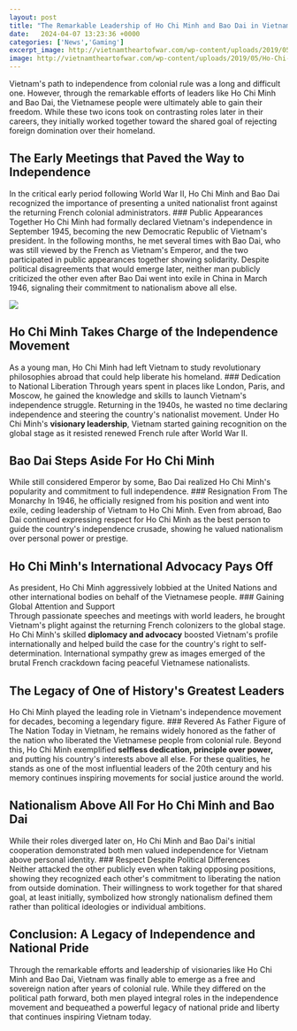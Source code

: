 ```yaml
---
layout: post
title: "The Remarkable Leadership of Ho Chi Minh and Bao Dai in Vietnam's Independence Struggle"
date:   2024-04-07 13:23:36 +0000
categories: ['News','Gaming']
excerpt_image: http://vietnamtheartofwar.com/wp-content/uploads/2019/05/Ho-Chi-Minh-Ba-Dinh-courtesy-of-speakola-feature.jpg
image: http://vietnamtheartofwar.com/wp-content/uploads/2019/05/Ho-Chi-Minh-Ba-Dinh-courtesy-of-speakola-feature.jpg
---
```


Vietnam's path to independence from colonial rule was a long and difficult one. However, through the remarkable efforts of leaders like Ho Chi Minh and Bao Dai, the Vietnamese people were ultimately able to gain their freedom. While these two icons took on contrasting roles later in their careers, they initially worked together toward the shared goal of rejecting foreign domination over their homeland.
## The Early Meetings that Paved the Way to Independence
In the critical early period following World War II, Ho Chi Minh and Bao Dai recognized the importance of presenting a united nationalist front against the returning French colonial administrators. ### Public Appearances Together 
Ho Chi Minh had formally declared Vietnam's independence in September 1945, becoming the new Democratic Republic of Vietnam's president. In the following months, he met several times with Bao Dai, who was still viewed by the French as Vietnam's Emperor, and the two participated in public appearances together showing solidarity. Despite political disagreements that would emerge later, neither man publicly criticized the other even after Bao Dai went into exile in China in March 1946, signaling their commitment to nationalism above all else.

![](http://vietnamtheartofwar.com/wp-content/uploads/2019/05/Ho-Chi-Minh-Ba-Dinh-courtesy-of-speakola-feature.jpg)
## Ho Chi Minh Takes Charge of the Independence Movement 
As a young man, Ho Chi Minh had left Vietnam to study revolutionary philosophies abroad that could help liberate his homeland. ### Dedication to National Liberation
Through years spent in places like London, Paris, and Moscow, he gained the knowledge and skills to launch Vietnam's independence struggle. Returning in the 1940s, he wasted no time declaring independence and steering the country's nationalist movement. Under Ho Chi Minh's **visionary leadership**, Vietnam started gaining recognition on the global stage as it resisted renewed French rule after World War II.
## Bao Dai Steps Aside For Ho Chi Minh
While still considered Emperor by some, Bao Dai realized Ho Chi Minh's popularity and commitment to full independence. ### Resignation From The Monarchy
In 1946, he officially resigned from his position and went into exile, ceding leadership of Vietnam to Ho Chi Minh. Even from abroad, Bao Dai continued expressing respect for Ho Chi Minh as the best person to guide the country's independence crusade, showing he valued nationalism over personal power or prestige.  
## Ho Chi Minh's International Advocacy Pays Off
As president, Ho Chi Minh aggressively lobbied at the United Nations and other international bodies on behalf of the Vietnamese people. ### Gaining Global Attention and Support  
Through passionate speeches and meetings with world leaders, he brought Vietnam's plight against the returning French colonizers to the global stage. Ho Chi Minh's skilled **diplomacy and advocacy** boosted Vietnam's profile internationally and helped build the case for the country's right to self-determination. International sympathy grew as images emerged of the brutal French crackdown facing peaceful Vietnamese nationalists.
## The Legacy of One of History's Greatest Leaders
Ho Chi Minh played the leading role in Vietnam's independence movement for decades, becoming a legendary figure. ### Revered As Father Figure of The Nation
Today in Vietnam, he remains widely honored as the father of the nation who liberated the Vietnamese people from colonial rule. Beyond this, Ho Chi Minh exemplified **selfless dedication, principle over power,** and putting his country's interests above all else. For these qualities, he stands as one of the most influential leaders of the 20th century and his memory continues inspiring movements for social justice around the world.
## Nationalism Above All For Ho Chi Minh and Bao Dai
While their roles diverged later on, Ho Chi Minh and Bao Dai's initial cooperation demonstrated both men valued independence for Vietnam above personal identity. ### Respect Despite Political Differences  
Neither attacked the other publicly even when taking opposing positions, showing they recognized each other's commitment to liberating the nation from outside domination. Their willingness to work together for that shared goal, at least initially, symbolized how strongly nationalism defined them rather than political ideologies or individual ambitions.
## Conclusion: A Legacy of Independence and National Pride
Through the remarkable efforts and leadership of visionaries like Ho Chi Minh and Bao Dai, Vietnam was finally able to emerge as a free and sovereign nation after years of colonial rule. While they differed on the political path forward, both men played integral roles in the independence movement and bequeathed a powerful legacy of national pride and liberty that continues inspiring Vietnam today.